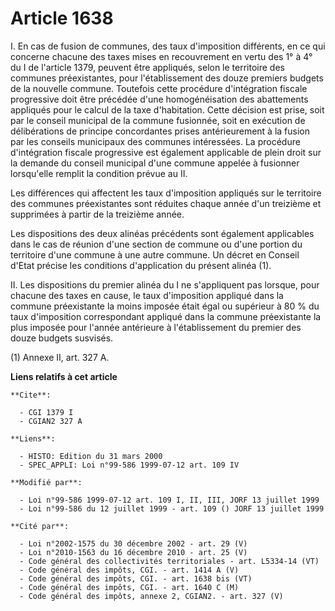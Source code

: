 # Article 1638

I. En cas de fusion de communes, des taux d'imposition différents, en ce qui concerne chacune des taxes mises en recouvrement
en vertu des 1° à 4° du I de l'article 1379, peuvent être appliqués, selon le territoire des communes préexistantes, pour
l'établissement des douze premiers budgets de la nouvelle commune. Toutefois cette procédure d'intégration fiscale
progressive doit être précédée d'une homogénéisation des abattements appliqués pour le calcul de la taxe d'habitation. Cette
décision est prise, soit par le conseil municipal de la commune fusionnée, soit en exécution de délibérations de principe
concordantes prises antérieurement à la fusion par les conseils municipaux des communes intéressées. La procédure
d'intégration fiscale progressive est également applicable de plein droit sur la demande du conseil municipal d'une commune
appelée à fusionner lorsqu'elle remplit la condition prévue au II.

Les différences qui affectent les taux d'imposition appliqués sur le territoire des communes préexistantes sont réduites
chaque année d'un treizième et supprimées à partir de la treizième année.

Les dispositions des deux alinéas précédents sont également applicables dans le cas de réunion d'une section de commune ou
d'une portion du territoire d'une commune à une autre commune. Un décret en Conseil d'Etat précise les conditions
d'application du présent alinéa (1).

II. Les dispositions du premier alinéa du I ne s'appliquent pas lorsque, pour chacune des taxes en cause, le taux
d'imposition appliqué dans la commune préexistante la moins imposée était égal ou supérieur à 80 % du taux d'imposition
correspondant appliqué dans la commune préexistante la plus imposée pour l'année antérieure à l'établissement du premier des
douze budgets susvisés.

(1) Annexe II, art. 327 A.

**Liens relatifs à cet article**

	**Cite**:

	  - CGI 1379 I
	  - CGIAN2 327 A

	**Liens**:

	  - HISTO: Edition du 31 mars 2000
	  - SPEC_APPLI: Loi n°99-586 1999-07-12 art. 109 IV

	**Modifié par**:

	  - Loi n°99-586 1999-07-12 art. 109 I, II, III, JORF 13 juillet 1999
	  - Loi n°99-586 du 12 juillet 1999 - art. 109 () JORF 13 juillet 1999

	**Cité par**:

	  - Loi n°2002-1575 du 30 décembre 2002 - art. 29 (V)
	  - Loi n°2010-1563 du 16 décembre 2010 - art. 25 (V)
	  - Code général des collectivités territoriales - art. L5334-14 (VT)
	  - Code général des impôts, CGI. - art. 1414 A (V)
	  - Code général des impôts, CGI. - art. 1638 bis (VT)
	  - Code général des impôts, CGI. - art. 1640 C (M)
	  - Code général des impôts, annexe 2, CGIAN2. - art. 327 (V)
